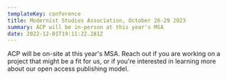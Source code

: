 ```yaml
---
templateKey: conference
title: Modernist Studies Association, October 26-29 2023
summary: ACP will be in-person at this year's MSA
date: 2022-12-01T19:11:22.281Z
---
```

ACP will be on-site at this year's MSA. Reach out if you are working on a project that might be a fit for us, or if you're interested in learning more about our open access publishing model.